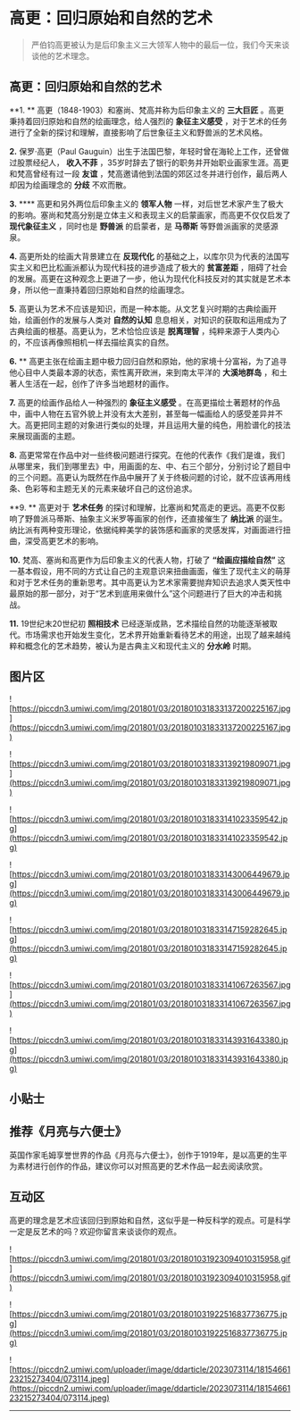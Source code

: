 # 高更：回归原始和自然的艺术

> 严伯钧高更被认为是后印象主义三大领军人物中的最后一位，我们今天来谈谈他的艺术理念。

## 高更：回归原始和自然的艺术

 **1. ** 高更（1848-1903）和塞尚、梵高并称为后印象主义的 **三大巨匠** 。高更秉持着回归原始和自然的绘画理念，给人强烈的 **象征主义感受** ，对于艺术的任务进行了全新的探讨和理解，直接影响了后世象征主义和野兽派的艺术风格。

 **2.** 保罗·高更（Paul Gauguin）出生于法国巴黎，年轻时曾在海轮上工作，还曾做过股票经纪人， **收入不菲** ，35岁时辞去了银行的职务并开始职业画家生涯。高更和梵高曾经有过一段 **友谊** ，梵高邀请他到法国的郊区过冬并进行创作，最后两人却因为绘画理念的 **分歧** 不欢而散。

 **3.**  **** 高更和另外两位后印象主义的 **领军人物** 一样，对后世艺术家产生了极大的影响。塞尚和梵高分别是立体主义和表现主义的启蒙画家，而高更不仅仅启发了 **现代象征主义** ，同时也是 **野兽派** 的启蒙者，是 **马蒂斯** 等野兽派画家的灵感源泉。

 **4.** 高更所处的绘画大背景建立在 **反现代化** 的基础之上，以库尔贝为代表的法国写实主义和巴比松画派都认为现代科技的进步造成了极大的 **贫富差距** ，阻碍了社会的发展。高更在这种观念上更进了一步，他认为现代化科技反对的其实就是艺术本身，所以他一直秉持着回归原始和自然的绘画理念。

 **5.** 高更认为艺术不应该是知识，而是一种本能。从文艺复兴时期的古典绘画开始，绘画创作的发展与人类对 **自然的认知** 息息相关，对知识的获取和运用成为了古典绘画的根基。高更认为，艺术恰恰应该是 **脱离理智** ，纯粹来源于人类内心的，不应该再像照相机一样去描绘真实的自然。

 **6.**  ** 高更主张在绘画主题中极力回归自然和原始，他的家境十分富裕，为了追寻他心目中人类最本源的状态，索性离开欧洲，来到南太平洋的 **大溪地群岛** ，和土著人生活在一起，创作了许多当地题材的画作。

 **7.** 高更的绘画作品给人一种强烈的 **象征主义感受** 。在高更描绘土著题材的作品中，画中人物在五官外貌上并没有太大差别，甚至每一幅画给人的感受差异并不大。高更把同主题的对象进行类似的处理，并且运用大量的纯色，用脸谱化的技法来展现画面的主题。

 **8.** 高更常常在作品中对一些终极问题进行探究。在他的代表作《我们是谁，我们从哪里来，我们到哪里去》中，用画面的左、中、右三个部分，分别讨论了题目中的三个问题。高更认为既然在作品中展开了关于终极问题的讨论，就不应该再用线条、色彩等和主题无关的元素来破坏自己的这份追求。

 **9. ** 高更对于 **艺术任务** 的探讨和理解，比塞尚和梵高走的更远。高更不仅影响了野兽派马蒂斯、抽象主义米罗等画家的创作，还直接催生了 **纳比派** 的诞生。纳比派有两种变形理论，依据纯粹美学的装饰感和画家的灵感发挥，对画面进行扭曲，深受高更艺术的影响。

 **10.** 梵高、塞尚和高更作为后印象主义的代表人物，打破了 **“绘画应描绘自然”** 这一基本假设，用不同的方式让自己的主观意识来扭曲画面，催生了现代主义的萌芽和对于艺术任务的重新思考。其中高更认为艺术家需要抛弃知识去追求人类天性中最原始的那一部分，对于“艺术到底用来做什么”这个问题进行了巨大的冲击和挑战。

 **11.** 19世纪末20世纪初 **照相技术** 已经逐渐成熟，艺术描绘自然的功能逐渐被取代。市场需求也开始发生变化，艺术界开始重新看待艺术的用途，出现了越来越纯粹和概念化的艺术趋势，被认为是古典主义和现代主义的 **分水岭** 时期。

## 图片区

![https://piccdn3.umiwi.com/img/201801/03/201801031833137200225167.jpg](https://piccdn3.umiwi.com/img/201801/03/201801031833137200225167.jpg)

![https://piccdn3.umiwi.com/img/201801/03/201801031833139219809071.jpg](https://piccdn3.umiwi.com/img/201801/03/201801031833139219809071.jpg)

![https://piccdn3.umiwi.com/img/201801/03/201801031833141023359542.jpg](https://piccdn3.umiwi.com/img/201801/03/201801031833141023359542.jpg)

![https://piccdn3.umiwi.com/img/201801/03/201801031833143006449679.jpg](https://piccdn3.umiwi.com/img/201801/03/201801031833143006449679.jpg)

![https://piccdn3.umiwi.com/img/201801/03/201801031833147159282645.jpg](https://piccdn3.umiwi.com/img/201801/03/201801031833147159282645.jpg)

![https://piccdn3.umiwi.com/img/201801/03/201801031833141067263567.jpg](https://piccdn3.umiwi.com/img/201801/03/201801031833141067263567.jpg)

![https://piccdn3.umiwi.com/img/201801/03/201801031833143931643380.jpg](https://piccdn3.umiwi.com/img/201801/03/201801031833143931643380.jpg)

## 小贴士

## 推荐《月亮与六便士》

英国作家毛姆享誉世界的作品《月亮与六便士》，创作于1919年，是以高更的生平为素材进行创作的作品，建议你可以对照高更的艺术作品一起去阅读欣赏。

## 互动区

高更的理念是艺术应该回归到原始和自然，这似乎是一种反科学的观点。可是科学一定是反艺术的吗？欢迎你留言来谈谈你的观点。

![https://piccdn3.umiwi.com/img/201801/03/201801031923094010315958.gif](https://piccdn3.umiwi.com/img/201801/03/201801031923094010315958.gif)

![https://piccdn3.umiwi.com/img/201801/03/201801031922516837736775.jpg](https://piccdn3.umiwi.com/img/201801/03/201801031922516837736775.jpg)

![https://piccdn2.umiwi.com/uploader/image/ddarticle/2023073114/1815466123215273404/073114.jpeg](https://piccdn2.umiwi.com/uploader/image/ddarticle/2023073114/1815466123215273404/073114.jpeg)

---
